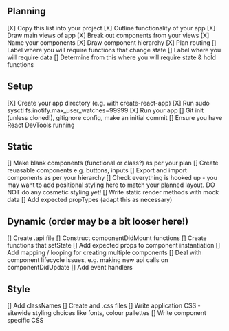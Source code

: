 ## Planning
[X] Copy this list into your project
[X] Outline functionality of your app
[X] Draw main views of app
[X] Break out components from your views
[X] Name your components
[X] Draw component hierarchy
[X] Plan routing
[] Label where you will require functions that change state
[] Label where you will require data
[] Determine from this where you will require state & hold functions

## Setup
[X] Create your app directory (e.g. with create-react-app)
[X] Run sudo sysctl fs.inotify.max_user_watches=99999
[X] Run your app
[] Git init (unless cloned!), gitignore config, make an initial commit
[] Ensure you have React DevTools running

## Static
[] Make blank components (functional or class?) as per your plan
[] Create reuasable components e.g. buttons, inputs
[] Export and import components as per your hierarchy
[] Check everything is hooked up
    - you may want to add positional styling here to match your planned layout. DO NOT do any cosmetic styling yet!
[] Write static render methods with mock data
[] Add expected propTypes (adapt this as necessary)

## Dynamic (order may be a bit looser here!)
[] Create .api file
[] Construct componentDidMount functions
[] Create functions that setState
[] Add expected props to component instantiation
[] Add mapping / looping for creating multiple components
[] Deal with component lifecycle issues, e.g. making new api calls on componentDidUpdate
[] Add event handlers

## Style
[] Add classNames
[] Create and .css files
[] Write application CSS - sitewide styling choices like fonts, colour pallettes
[] Write component specific CSS
